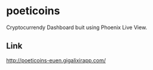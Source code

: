 # poeticoins
Cryptocurrendy Dashboard buit using Phoenix Live View.

## Link
http://poeticoins-euen.gigalixirapp.com/
